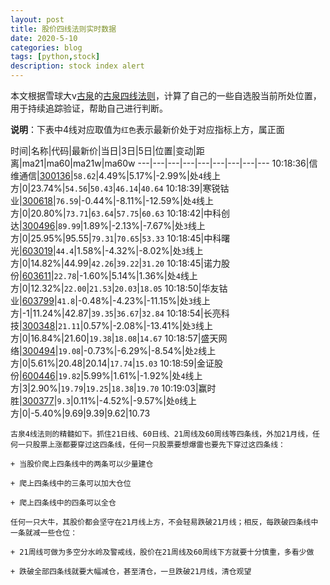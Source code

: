 ```yaml
---
layout: post
title: 股价四线法则实时数据
date: 2020-5-10
categories: blog
tags: [python,stock]
description: stock index alert
---
```



本文根据雪球大v[古泉](https://xueqiu.com/u/7148646888)的[古泉四线法则](https://xueqiu.com/7148646888/130498192)，计算了自己的一些自选股当前所处位置，用于持续追踪验证，帮助自己进行判断。

**说明**：下表中4线对应取值为`红色`表示最新价处于对应指标上方，属正面

时间|名称|代码|最新价|当日|3日|5日|位置|变动|距离|ma21|ma60|ma21w|ma60w
---|---|---|---|---|---|---|---|---
10:18:36|信维通信|[300136](https://xueqiu.com/S/SZ300136)|`58.62`|4.49%|5.17%|-2.99%|处`4`线上方|0|23.74%|`54.56`|`50.43`|`46.14`|`40.64`
10:18:39|寒锐钴业|[300618](https://xueqiu.com/S/SZ300618)|`76.59`|-0.44%|-8.11%|-12.59%|处`4`线上方|0|20.80%|`73.71`|`63.64`|`57.75`|`60.63`
10:18:42|中科创达|[300496](https://xueqiu.com/S/SZ300496)|`89.99`|1.89%|-2.13%|-7.67%|处`3`线上方|0|25.95%|95.55|`79.31`|`70.65`|`53.33`
10:18:45|中科曙光|[603019](https://xueqiu.com/S/SH603019)|`44.4`|1.58%|-4.32%|-8.02%|处`3`线上方|0|14.82%|44.99|`42.26`|`39.22`|`31.20`
10:18:45|诺力股份|[603611](https://xueqiu.com/S/SH603611)|`22.78`|-1.60%|5.14%|1.36%|处`4`线上方|0|12.32%|`22.00`|`21.53`|`20.03`|`18.05`
10:18:50|华友钴业|[603799](https://xueqiu.com/S/SH603799)|`41.8`|-0.48%|-4.23%|-11.15%|处`3`线上方|-1|11.24%|42.87|`39.35`|`36.67`|`32.84`
10:18:54|长亮科技|[300348](https://xueqiu.com/S/SZ300348)|`21.11`|0.57%|-2.08%|-13.41%|处`3`线上方|0|16.84%|21.60|`19.38`|`18.08`|`14.67`
10:18:57|盛天网络|[300494](https://xueqiu.com/S/SZ300494)|`19.08`|-0.73%|-6.29%|-8.54%|处`2`线上方|0|5.61%|20.48|20.14|`17.74`|`15.03`
10:18:59|金证股份|[600446](https://xueqiu.com/S/SH600446)|`19.82`|5.99%|1.61%|-1.92%|处`4`线上方|3|2.90%|`19.79`|`19.25`|`18.38`|`19.70`
10:19:03|赢时胜|[300377](https://xueqiu.com/S/SZ300377)|`9.3`|0.11%|-4.52%|-9.57%|处`0`线上方|0|-5.40%|9.69|9.39|9.62|10.73

```
古泉4线法则的精髓如下。抓住21日线、60日线、21周线及60周线等四条线，外加21月线，任何一只股票上涨都要穿过这四条线，任何一只股票要想爆雷也要先下穿过这四条线：

+ 当股价爬上四条线中的两条可以少量建仓

+ 爬上四条线中的三条可以加大仓位

+ 爬上四条线中的四条可以全仓

任何一只大牛，其股价都会坚守在21月线上方，不会轻易跌破21月线；相反，每跌破四条线中一条就减一些仓位：

+ 21周线可做为多空分水岭及警戒线，股价在21周线及60周线下方就要十分慎重，多看少做

+ 跌破全部四条线就要大幅减仓，甚至清仓，一旦跌破21月线，清仓观望
```